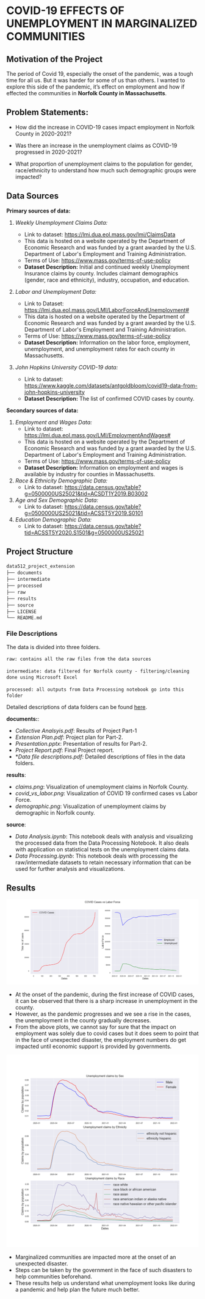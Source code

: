 # COVID-19 EFFECTS OF UNEMPLOYMENT IN MARGINALIZED COMMUNITIES
 
## Motivation of the Project
The period of Covid 19, especially the onset of the pandemic, was a tough time for all us. But it was harder for some of us than others. I wanted to explore this side of the pandemic, it’s effect on employment and how if effected the communities in **Norfolk County in Massachusetts**.

## Problem Statements:
- How did the increase in COVID-19 cases impact employment in Norfolk County in 2020-2021?

- Was there an increase in the unemployment claims as COVID-19 progressed in 2020-2021?

- What proportion of unemployment claims to the population for gender, race/ethnicity to understand how much such demographic groups were impacted?


## Data Sources

**Primary sources of data:**
1. *Weekly Unemployment Claims Data:*
    - Link to dataset: https://lmi.dua.eol.mass.gov/lmi/ClaimsData
    - This data is hosted on a website operated by the Department of Economic Research and was funded by a grant awarded by the U.S. Department of Labor's Employment and Training Administration.
    - Terms of Use: https://www.mass.gov/terms-of-use-policy
    - **Dataset Description:** Initial and continued weekly Unemployment Insurance claims by county. Includes claimant demographics (gender, race and ethnicity), industry, occupation, and education. 

2. *Labor and Unemployment Data:* 
    - Link to Dataset: https://lmi.dua.eol.mass.gov/LMI/LaborForceAndUnemployment#
    - This data is hosted on a website operated by the Department of Economic Research and was funded by a grant awarded by the U.S. Department of Labor's Employment and Training Administration.
    - Terms of Use: https://www.mass.gov/terms-of-use-policy
    - **Dataset Description:** Information on the labor force, employment, unemployment, and unemployment rates for each county in Massachusetts.
3. *John Hopkins University COVID-19 data:* 
    - Link to dataset: https://www.kaggle.com/datasets/antgoldbloom/covid19-data-from-john-hopkins-university
    - **Dataset Description:** The list of confirmed COVID cases by county.

**Secondary sources of data:**	
1. *Employment and Wages Data:*
    - Link to dataset: https://lmi.dua.eol.mass.gov/LMI/EmploymentAndWages#
    - This data is hosted on a website operated by the Department of Economic Research and was funded by a grant awarded by the U.S. Department of Labor's Employment and Training Administration.
    - Terms of Use: https://www.mass.gov/terms-of-use-policy
    - **Dataset Description:** Information on employment and wages is available by industry for counties in Massachusetts.
2. *Race & Ethnicity Demographic Data:*
    - Link to dataset: https://data.census.gov/table?g=0500000US25021&tid=ACSDT1Y2019.B03002
3. *Age and Sex Demographic Data:* 
    - Link to dataset: https://data.census.gov/table?g=0500000US25021&tid=ACSST5Y2019.S0101
4. *Education Demographic Data:* 
    - Link to dataset: https://data.census.gov/table?tid=ACSST5Y2020.S1501&g=0500000US25021

## Project Structure
```bash
data512_project_extension
├── documents
├── intermediate
├── processed
├── raw
├── results
├── source
├── LICENSE
└── README.md
 ```

### File Descriptions

The data is divided into three folders.

    raw: contains all the raw files from the data sources

    intermediate: data filtered for Norfolk county - filtering/cleaning done using Microsoft Excel

    processed: all outputs from Data Processing notebook go into this folder

Detailed descriptions of data folders can be found [here](https://github.com/anuhyabs/data512_project_extension/blob/main/documents/Data%20File%20Descriptions.pdf).

**documents:**:
- *Collective Analsyis.pdf*: Results of Project Part-1
- *Extension Plan.pdf*: Project plan for Part-2.
- *Presentation.pptx*: Presentation of results for Part-2.
- *Project Report.pdf*: Final Project report. 
- **Data file descriptions.pdf:* Detailed descriptions of files in the data folders.

**results**:
- *claims.png*: Visualization of unemployment claims in Norfolk County.
- *covid_vs_labor.png*: Visualization of COVID 19 confirmed cases vs Labor Force.
- *demographic.png*: Visualization of unemployment claims by demographic in Norfolk county.

**source**:
- *Data Analysis.ipynb*: This notebook deals with analysis and visualizing the processed data from the Data Processing Notebook.
It also deals with application on statistical tests on the unemployment claims data.
- *Data Processing.ipynb*: This notebook deals with processing the raw/intermediate datasets to retain necessary information that can be used for further analysis and visualizations.

## Results

![results1](https://github.com/anuhyabs/data512_project_extension/blob/main/results/covid_vs_labor.png?raw=true)

- At the onset of the pandemic, during the first increase of COVID cases, it can be observed that there is a sharp increase in unemployment in the county.
- However, as the pandemic progresses and we see a rise in the cases, the unemployment in the county gradually decreases.
- From the above plots, we cannot say for sure that the impact on employment was solely due to covid cases but it does seem to point that in the face of unexpected disaster, the employment numbers do get impacted until economic support is provided by governments.

![results2](https://github.com/anuhyabs/data512_project_extension/blob/main/results/demographic.png?raw=true)

- Marginalized communities are impacted more at the onset of an unexpected disaster.
- Steps can be taken by the government in the face of such disasters to help communities beforehand. 
- These results help us understand what unemployment looks like during a pandemic and help plan the future much better. 